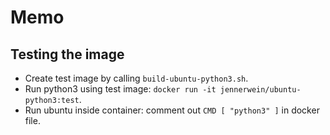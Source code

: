 # Memo

## Testing the image

* Create test image by calling `build-ubuntu-python3.sh`.
* Run python3 using test image: `docker run -it jennerwein/ubuntu-python3:test`.
* Run ubuntu inside container: comment out `CMD [ "python3" ]` in docker file.
